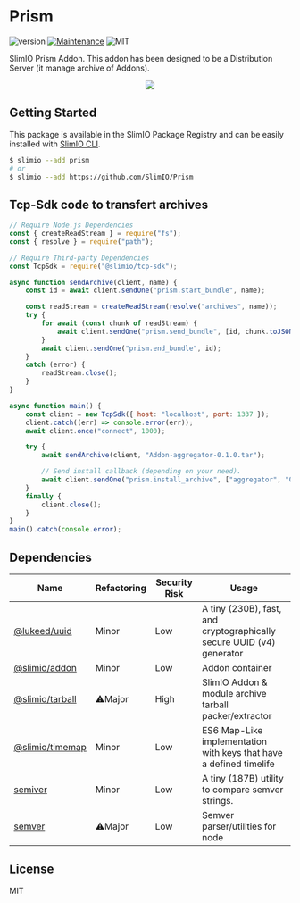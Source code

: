 # Prism
![version](https://img.shields.io/badge/version-0.1.0-blue.svg)
[![Maintenance](https://img.shields.io/badge/Maintained%3F-yes-green.svg)](https://github.com/SlimIO/is/commit-activity)
![MIT](https://img.shields.io/github/license/mashape/apistatus.svg)

SlimIO Prism Addon. This addon has been designed to be a Distribution Server (it manage archive of Addons).

<p align="center">
<img src="https://i.imgur.com/JgBzmuT.png">
</p>

## Getting Started
This package is available in the SlimIO Package Registry and can be easily installed with [SlimIO CLI](https://github.com/SlimIO/CLI).

```bash
$ slimio --add prism
# or
$ slimio --add https://github.com/SlimIO/Prism
```

## Tcp-Sdk code to transfert archives

```js
// Require Node.js Dependencies
const { createReadStream } = require("fs");
const { resolve } = require("path");

// Require Third-party Dependencies
const TcpSdk = require("@slimio/tcp-sdk");

async function sendArchive(client, name) {
    const id = await client.sendOne("prism.start_bundle", name);

    const readStream = createReadStream(resolve("archives", name));
    try {
        for await (const chunk of readStream) {
            await client.sendOne("prism.send_bundle", [id, chunk.toJSON()]);
        }
        await client.sendOne("prism.end_bundle", id);
    }
    catch (error) {
        readStream.close();
    }
}

async function main() {
    const client = new TcpSdk({ host: "localhost", port: 1337 });
    client.catch((err) => console.error(err));
    await client.once("connect", 1000);

    try {
        await sendArchive(client, "Addon-aggregator-0.1.0.tar");

        // Send install callback (depending on your need).
        await client.sendOne("prism.install_archive", ["aggregator", "0.1.0"]);
    }
    finally {
        client.close();
    }
}
main().catch(console.error);

```

## Dependencies

|Name|Refactoring|Security Risk|Usage|
|---|---|---|---|
|[@lukeed/uuid](https://github.com/lukeed/uuid#readme)|Minor|Low|A tiny (230B), fast, and cryptographically secure UUID (v4) generator|
|[@slimio/addon](https://github.com/SlimIO/Addon)|Minor|Low|Addon container|
|[@slimio/tarball](https://github.com/SlimIO/Tarball)|⚠️Major|High|SlimIO Addon & module archive tarball packer/extractor|
|[@slimio/timemap](https://github.com/SlimIO/TimeMap)|Minor|Low|ES6 Map-Like implementation with keys that have a defined timelife|
|[semiver](https://github.com/lukeed/semiver#readme)|Minor|Low|A tiny (187B) utility to compare semver strings.|
|[semver](https://github.com/npm/node-semver)|⚠️Major|Low|Semver parser/utilities for node|

## License
MIT
